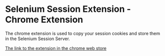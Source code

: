 # Selenium Session Extension - Chrome Extension
The chrome extension is used to copy your session cookies and store them in the Selenium Session Server.

[The link to the extension in the chrome web store](https://chrome.google.com/webstore/detail/selenium-session-connecto/fedcmiifkeclkmhgclkicjoklealdlnm)
